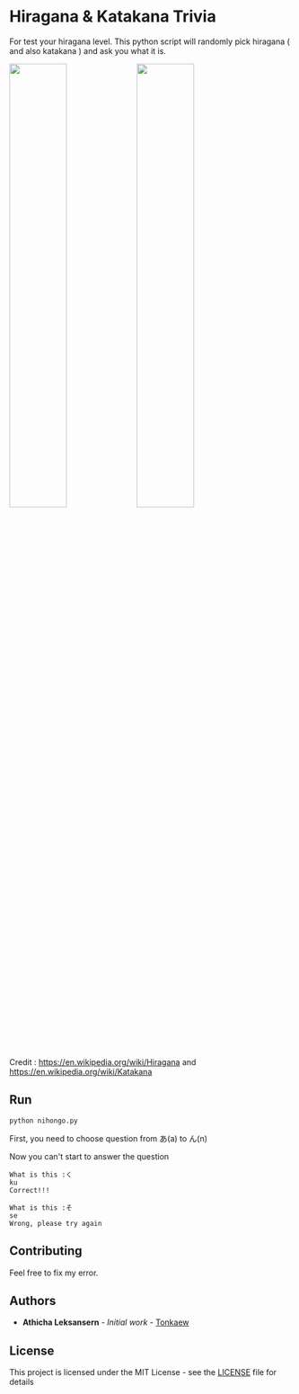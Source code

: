 # Hiragana & Katakana Trivia

For test your hiragana level. This python script will randomly pick hiragana ( and also katakana ) and ask you what it is.

<img src="https://upload.wikimedia.org/wikipedia/commons/thumb/2/28/Table_hiragana.svg/768px-Table_hiragana.svg.png" width="45%"></img><img src="https://upload.wikimedia.org/wikipedia/commons/thumb/0/0d/Table_katakana.svg/768px-Table_katakana.svg.png" width="45%"></img>

Credit : https://en.wikipedia.org/wiki/Hiragana and https://en.wikipedia.org/wiki/Katakana

## Run

```
python nihongo.py
```

First, you need to choose question from あ(a) to ん(n)

Now you can't start to answer the question

```
What is this :く
ku
Correct!!!
```
```
What is this :そ
se
Wrong, please try again
```

## Contributing

Feel free to fix my error.

## Authors

* **Athicha Leksansern** - *Initial work* - [Tonkaew](https://github.com/tonkaew131)

## License

This project is licensed under the MIT License - see the [LICENSE](LICENSE) file for details
